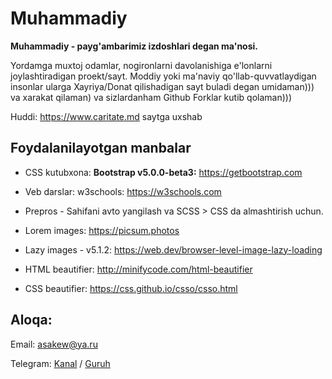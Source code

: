 # Muhammadiy
**Muhammadiy - payg'ambarimiz izdoshlari degan ma'nosi.**

Yordamga muxtoj odamlar, nogironlarni davolanishiga e'lonlarni joylashtiradigan proekt/sayt. Moddiy yoki ma'naviy qo'llab-quvvatlaydigan insonlar ularga Xayriya/Donat qilishadigan sayt buladi degan umidaman))) va xarakat qilaman) va sizlardanham Github Forklar kutib qolaman)))

Huddi: https://www.caritate.md saytga uxshab

## Foydalanilayotgan manbalar
* CSS kutubxona: **Bootstrap v5.0.0-beta3:** https://getbootstrap.com
* Veb darslar: w3schools: https://w3schools.com
* Prepros - Sahifani avto yangilash va SCSS > CSS da almashtirish uchun.
* Lorem images: https://picsum.photos

* Lazy images - v5.1.2: https://web.dev/browser-level-image-lazy-loading
* HTML beautifier: http://minifycode.com/html-beautifier
* CSS beautifier: https://css.github.io/csso/csso.html

## Aloqa:
Email: asakew@ya.ru

Telegram: [Kanal](https://t.me/Muhammadiy_izdoshlari) / [Guruh](https://t.me/joinchat/OvEkUfpY5V5hY2Fi)
